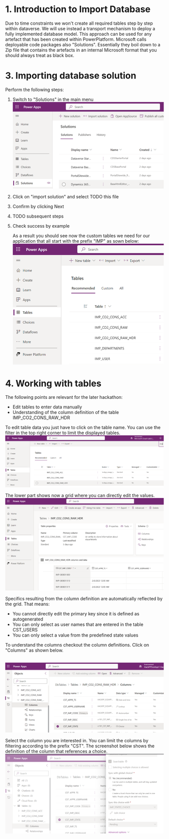 # 1. Introduction to Import Database

Due to time constraints we won't create all required tables step by step within dataverse. We will use instead a transport mechanism to deploy a fully implemented database model. This approach can be used for any artefact that has been created within PowerPlatform. Microsoft calls deployable code packages also "Solutions". Essentially they boil down to a Zip file that contains the artefacts in an internal Microsoft format that you should always treat as black box.

# 3. Importing database solution

Perform the following steps:
1. Switch to "Solutions" in the main menu
<br><img src="./images/imp_sol_step_start.png" /><br>

2. Click on "import solution" and select TODO this file

3. Confirm by clicking Next

4. TODO subsequent steps

5. Check success by example

   As a result you should see now the custom tables we need for our application that all start with the prefix "IMP" as sown below:
   <br><img src="./images/imp_sol_step_check.png" /><br>

# 4. Working with tables

The following points are relevant for the later hackathon:
* Edit tables to enter data manually
* Understanding of the column definition of the table IMP_CO2_CONS_RAW_HDR

To edit table data you just have to click on the table name. You can use the filter in the top right corner to limit the displayed tables.
<br><img src="./images/work_tables_open_table.png" /><br>

The lower part shows now a grid where you can directly edit the values.
<br><img src="./images/work_tables_edit_data.png" /><br>

Specifics resulting from the column definition are automatically reflected by the grid. That means:
* You cannot directly edit the primary key since it is defined as autogenerated
* You can only select as user names that are entered in the table CST_USERS
* You can only select a value from the predefined state values

To understand the columns checkout the column definitions. Click on "Columns" as shown below.

<br><img src="./images/work_tables_cols_ovr.png" /><br>

Select the column you are interested in. You can limit the columns by filtering according to the prefix "CST". The screenshot below shows the definition of the column that references a choice.
<br><img src="./images/work_tables_cols_check_def.png" /><br>

